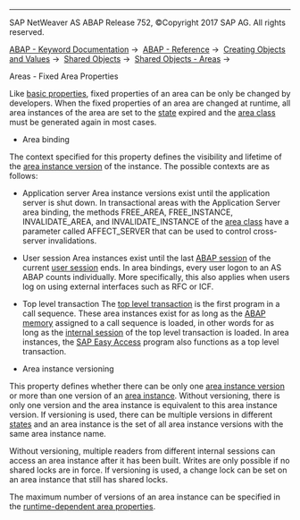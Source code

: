   

* * *

SAP NetWeaver AS ABAP Release 752, ©Copyright 2017 SAP AG. All rights reserved.

[ABAP - Keyword Documentation](https://help.sap.com/doc/abapdocu_752_index_htm/7.52/en-US/abenabap.htm) →  [ABAP - Reference](https://help.sap.com/doc/abapdocu_752_index_htm/7.52/en-US/abenabap_reference.htm) →  [Creating Objects and Values](https://help.sap.com/doc/abapdocu_752_index_htm/7.52/en-US/abencreate_objects.htm) →  [Shared Objects](https://help.sap.com/doc/abapdocu_752_index_htm/7.52/en-US/abenabap_shared_objects.htm) →  [Shared Objects - Areas](https://help.sap.com/doc/abapdocu_752_index_htm/7.52/en-US/abenshm_areas.htm) → 

Areas - Fixed Area Properties

Like [basic properties](https://help.sap.com/doc/abapdocu_752_index_htm/7.52/en-US/abenshm_area_basic_properties.htm), fixed properties of an area can be only be changed by developers. When the fixed properties of an area are changed at runtime, all area instances of the area are set to the [state](https://help.sap.com/doc/abapdocu_752_index_htm/7.52/en-US/abenshm_area_instance_state.htm) expired and the [area class](https://help.sap.com/doc/abapdocu_752_index_htm/7.52/en-US/abenarea_class_glosry.htm "Glossary Entry") must be generated again in most cases.

-   Area binding

The context specified for this property defines the visibility and lifetime of the [area instance version](https://help.sap.com/doc/abapdocu_752_index_htm/7.52/en-US/abenarea_instance_version_glosry.htm "Glossary Entry") of the instance. The possible contexts are as follows:

-   Application server
    Area instance versions exist until the application server is shut down. In transactional areas with the Application Server area binding, the methods FREE\_AREA, FREE\_INSTANCE, INVALIDATE\_AREA, and INVALIDATE\_INSTANCE of the [area class](https://help.sap.com/doc/abapdocu_752_index_htm/7.52/en-US/abenshm_area_class.htm) have a parameter called AFFECT\_SERVER that can be used to control cross-server invalidations.

-   User session
    Area instances exist until the last [ABAP session](https://help.sap.com/doc/abapdocu_752_index_htm/7.52/en-US/abenmain_session_glosry.htm "Glossary Entry") of the current [user session](https://help.sap.com/doc/abapdocu_752_index_htm/7.52/en-US/abenuser_session_glosry.htm "Glossary Entry") ends. In area bindings, every user logon to an AS ABAP counts individually. More specifically, this also applies when users log on using external interfaces such as RFC or ICF.

-   Top level transaction
    The [top level transaction](https://help.sap.com/doc/abapdocu_752_index_htm/7.52/en-US/abentop_level_transaction_glosry.htm "Glossary Entry") is the first program in a call sequence. These area instances exist for as long as the [ABAP memory](https://help.sap.com/doc/abapdocu_752_index_htm/7.52/en-US/abenabap_memory_glosry.htm "Glossary Entry") assigned to a call sequence is loaded, in other words for as long as the [internal session](https://help.sap.com/doc/abapdocu_752_index_htm/7.52/en-US/abeninternal_session_glosry.htm "Glossary Entry") of the top level transaction is loaded. In area instances, the [SAP Easy Access](https://help.sap.com/doc/abapdocu_752_index_htm/7.52/en-US/abensap_easy_access_glosry.htm "Glossary Entry") program also functions as a top level transaction.

-   Area instance versioning

This property defines whether there can be only one [area instance version](https://help.sap.com/doc/abapdocu_752_index_htm/7.52/en-US/abenarea_instance_version_glosry.htm "Glossary Entry") or more than one version of an [area instance](https://help.sap.com/doc/abapdocu_752_index_htm/7.52/en-US/abenarea_instance_glosry.htm "Glossary Entry"). Without versioning, there is only one version and the area instance is equivalent to this area instance version. If versioning is used, there can be multiple versions in different [states](https://help.sap.com/doc/abapdocu_752_index_htm/7.52/en-US/abenshm_area_instance_state.htm) and an area instance is the set of all area instance versions with the same area instance name.

Without versioning, multiple readers from different internal sessions can access an area instance after it has been built. Writes are only possible if no shared locks are in force. If versioning is used, a change lock can be set on an area instance that still has shared locks.

The maximum number of versions of an area instance can be specified in the [runtime-dependent area properties](https://help.sap.com/doc/abapdocu_752_index_htm/7.52/en-US/abenshm_area_runtime_properties.htm).